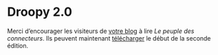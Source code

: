 # Droopy 2.0

Merci d’encourager les visiteurs de [votre blog](http://grosvinz.typepad.com/droopy_20/2006/04/ze_book_du_mome.html) à lire *Le peuple des connecteurs*. Ils peuvent maintenant [télécharger](https://tcrouzet.com/peuple/seconde-edition-35719) le début de la seconde édition.